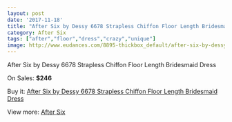 ```yaml
---
layout: post
date: '2017-11-18'
title: "After Six by Dessy 6678 Strapless Chiffon Floor Length Bridesmaid Dress"
category: After Six
tags: ["after","floor","dress","crazy","unique"]
image: http://www.eudances.com/8895-thickbox_default/after-six-by-dessy-6678-strapless-chiffon-floor-length-bridesmaid-dress.jpg
---
```

After Six by Dessy 6678 Strapless Chiffon Floor Length Bridesmaid Dress

On Sales: **$246**
<a href="https://www.eudances.com/en/after-six/2994-after-six-by-dessy-6678-strapless-chiffon-floor-length-bridesmaid-dress.html"><amp-img layout="responsive" width="600" height="600" src="//www.eudances.com/8895-thickbox_default/after-six-by-dessy-6678-strapless-chiffon-floor-length-bridesmaid-dress.jpg" alt="After Six by Dessy 6678 Strapless Chiffon Floor Length Bridesmaid Dress 0" /></a>
<a href="https://www.eudances.com/en/after-six/2994-after-six-by-dessy-6678-strapless-chiffon-floor-length-bridesmaid-dress.html"><amp-img layout="responsive" width="600" height="600" src="//www.eudances.com/8898-thickbox_default/after-six-by-dessy-6678-strapless-chiffon-floor-length-bridesmaid-dress.jpg" alt="After Six by Dessy 6678 Strapless Chiffon Floor Length Bridesmaid Dress 1" /></a>
<a href="https://www.eudances.com/en/after-six/2994-after-six-by-dessy-6678-strapless-chiffon-floor-length-bridesmaid-dress.html"><amp-img layout="responsive" width="600" height="600" src="//www.eudances.com/8897-thickbox_default/after-six-by-dessy-6678-strapless-chiffon-floor-length-bridesmaid-dress.jpg" alt="After Six by Dessy 6678 Strapless Chiffon Floor Length Bridesmaid Dress 2" /></a>
<a href="https://www.eudances.com/en/after-six/2994-after-six-by-dessy-6678-strapless-chiffon-floor-length-bridesmaid-dress.html"><amp-img layout="responsive" width="600" height="600" src="//www.eudances.com/8896-thickbox_default/after-six-by-dessy-6678-strapless-chiffon-floor-length-bridesmaid-dress.jpg" alt="After Six by Dessy 6678 Strapless Chiffon Floor Length Bridesmaid Dress 3" /></a>

Buy it: [After Six by Dessy 6678 Strapless Chiffon Floor Length Bridesmaid Dress](https://www.eudances.com/en/after-six/2994-after-six-by-dessy-6678-strapless-chiffon-floor-length-bridesmaid-dress.html "After Six by Dessy 6678 Strapless Chiffon Floor Length Bridesmaid Dress")

View more: [After Six](https://www.eudances.com/en/50-after-six "After Six")